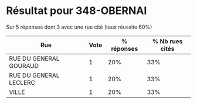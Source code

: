 # Résultat pour 348-OBERNAI

Sur 5 réponses dont 3 avec une rue cité (taux réussite 60%)

| Rue | Vote | % réponses | % Nb rues cités|
|-----|------|------------|----------------|
| RUE DU GENERAL GOURAUD | 1 | 20% | 33%|
| RUE DU GENERAL LECLERC | 1 | 20% | 33%|
| VILLE | 1 | 20% | 33%|
